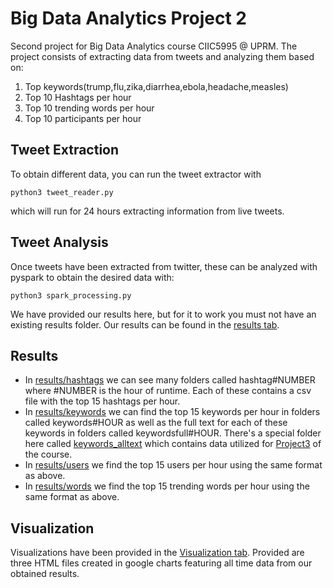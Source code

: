 # Big Data Analytics Project 2
Second project for Big Data Analytics course CIIC5995 @ UPRM.
The project consists of extracting data from tweets and analyzing them based on:
1. Top keywords(trump,flu,zika,diarrhea,ebola,headache,measles)
2. Top 10 Hashtags per hour
3. Top 10 trending words per hour
4. Top 10 participants per hour

## Tweet Extraction
To obtain different data, you can run the tweet extractor with
```
python3 tweet_reader.py
```
which will run for 24 hours extracting information from live tweets.

## Tweet Analysis
Once tweets have been extracted from twitter, these can be analyzed with pyspark to obtain the desired data with:
```
python3 spark_processing.py
```
We have provided our results here, but for it to work you must not have an existing results folder. 
Our results can be found in the [results tab](/Results). 

## Results 

- In [results/hashtags](/results/hashtags) we can see many folders called hashtag#NUMBER where #NUMBER  is the hour
of runtime. Each of these contains a csv file with the top 15 hashtags per hour.
- In [results/keywords](/results/keywords) we can find the top 15 keywords per hour in folders called
keywords#HOUR as well as the full text for each of these keywords in folders called keywordsfull#HOUR. There's a
special folder here called [keywords_alltext](/results/keywords/keywords_alltext) which contains
data utilized for [Project3](https://github.com/ortizcapetta/BigDataP3) of the course.
- In [results/users](/results/users) we find the top 15 users per hour using the same format as above.
- In [results/words](/results/words) we find the top 15 trending words per hour using the same format as above. 


## Visualization
Visualizations have been provided in the [Visualization tab](/Visualization). Provided are three HTML files
created in google charts featuring all time data from our obtained results.


